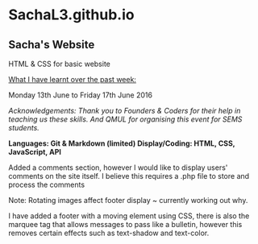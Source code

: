 # SachaL3.github.io #

## Sacha's Website ##

HTML & CSS for basic website

<u>What I have learnt over the past week:</u>

Monday 13th June to Friday 17th June 2016

<i>Acknowledgements: Thank you to Founders & Coders for their help in teaching us these skills. And QMUL for organising this event for SEMS students.</i>

<b>Languages: Git & Markdown (limited)
Display/Coding: HTML, CSS, JavaScript, API</b>

Added a comments section, however I would like to display users' comments on the site itself. I believe this requires a .php file to store and process the comments

Note: Rotating images affect footer display ~ currently working out why.

I have added a footer with a moving element using CSS, there is also the marquee tag that allows messages to pass like a bulletin, however this removes certain effects such as text-shadow and text-color.